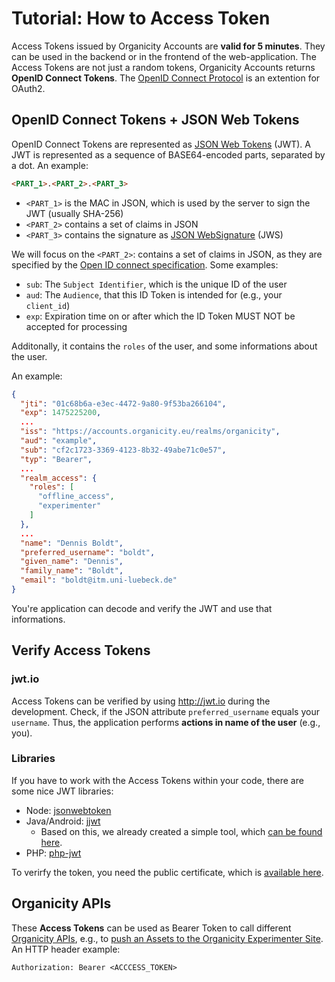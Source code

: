 # Tutorial: How to Access Token

Access Tokens issued by Organicity Accounts are **valid for 5 minutes**. They can be used in the backend or in the frontend of the web-application.
The Access Tokens are not just a random tokens, Organicity Accounts returns **OpenID Connect Tokens**.
The [OpenID Connect Protocol](https://openid.net/specs/openid-connect-core-1_0.html) is an extention for OAuth2.

## OpenID Connect Tokens + JSON Web Tokens

OpenID Connect Tokens are represented as [JSON Web Tokens](https://tools.ietf.org/html/rfc7519) (JWT).
A JWT is represented as a sequence of BASE64-encoded parts, separated by a dot. An example:

```html
<PART_1>.<PART_2>.<PART_3>
```

* `<PART_1>` is the MAC in JSON, which is used by the server to sign the JWT (usually SHA-256)
* `<PART_2>` contains a set of claims in JSON
* `<PART_3>` contains the signature as [JSON WebSignature](https://tools.ietf.org/html/rfc7515) (JWS)

We will focus on the `<PART_2>`: contains a set of claims in JSON, as they are specified by the
[Open ID connect specification](https://openid.net/specs/openid-connect-core-1_0.html#IDToken). Some examples:

* `sub`: The `Subject Identifier`, which is the unique ID of the user
* `aud`: The `Audience`, that this ID Token is intended for (e.g., your `client_id`)
* `exp`: Expiration time on or after which the ID Token MUST NOT be accepted for processing

Additonally, it contains the `roles` of the user, and some informations about the user.

An example:

```json
{
  "jti": "01c68b6a-e3ec-4472-9a80-9f53ba266104",
  "exp": 1475225200,
  ...
  "iss": "https://accounts.organicity.eu/realms/organicity",
  "aud": "example",
  "sub": "cf2c1723-3369-4123-8b32-49abe71c0e57",
  "typ": "Bearer",
  ...
  "realm_access": {
    "roles": [
      "offline_access",
      "experimenter"
    ]
  },
  ...
  "name": "Dennis Boldt",
  "preferred_username": "boldt",
  "given_name": "Dennis",
  "family_name": "Boldt",
  "email": "boldt@itm.uni-luebeck.de"
}
```

You're application can decode and verify the JWT and use that informations.

## Verify Access Tokens

### jwt.io

Access Tokens can be verified by using http://jwt.io during the development. Check, if the JSON attribute `preferred_username` equals your `username`. Thus, the application performs **actions in name of the user** (e.g., you).

### Libraries

If you have to work with the Access Tokens within your code, there are some nice JWT libraries:

* Node: [jsonwebtoken](https://github.com/auth0/node-jsonwebtoken)
* Java/Android: [jjwt](https://github.com/jwtk/jjwt)
    * Based on this, we already created a simple tool, which [can be found here](https://github.com/OrganicityEu/java-jwt-parser).
* PHP: [php-jwt](https://github.com/OrganicityEu/accounts-demo-php/blob/master/firebase/php-jwt)

To verirfy the token, you need the public certificate, which is [available here](https://github.com/OrganicityEu/accounts-security-credentials).


## Organicity APIs

These **Access Tokens** can be used as Bearer Token to call different [Organicity APIs](https://organicityeu.github.io/api/), e.g., to
[push an Assets to the Organicity Experimenter Site](HowToPushAnAsset.md). An HTTP header example:

```shell
Authorization: Bearer <ACCCESS_TOKEN>
```